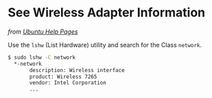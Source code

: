 # See Wireless Adapter Information

*from [Ubuntu Help Pages](https://help.ubuntu.com/stable/ubuntu-help/net-wireless-troubleshooting-hardware-check.html)*

Use the `lshw` (List Hardware) utility and search for the Class `network`.

```bash
$ sudo lshw -C network
  *-network                 
       description: Wireless interface
       product: Wireless 7265
       vendor: Intel Corporation
       ...
```
